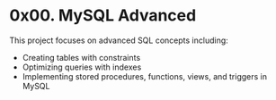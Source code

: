 # 0x00. MySQL Advanced

This project focuses on advanced SQL concepts including:
- Creating tables with constraints
- Optimizing queries with indexes
- Implementing stored procedures, functions, views, and triggers in MySQL
